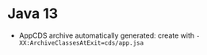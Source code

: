 # Java 13

* AppCDS archive automatically generated: create with `-XX:ArchiveClassesAtExit=cds/app.jsa`
